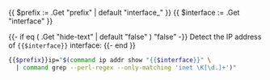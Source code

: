 <!--
interface_ip shortcode.
Detect IP address of given interface
usage: { {% snippets/interface_ip prefix="interface_" interface="eth0" %} }
-->
{{ $prefix := .Get "prefix" | default "interface_" }}
{{ $interface := .Get "interface" }}

{{- if eq ( .Get "hide-text" | default "false" ) "false" -}}
Detect the IP address of `{{$interface}}` interface:
{{- end }}

```bash
{{$prefix}}ip="$(command ip addr show "{{$interface}}" \
  | command grep --perl-regex --only-matching 'inet \K[\d.]+')"
```
